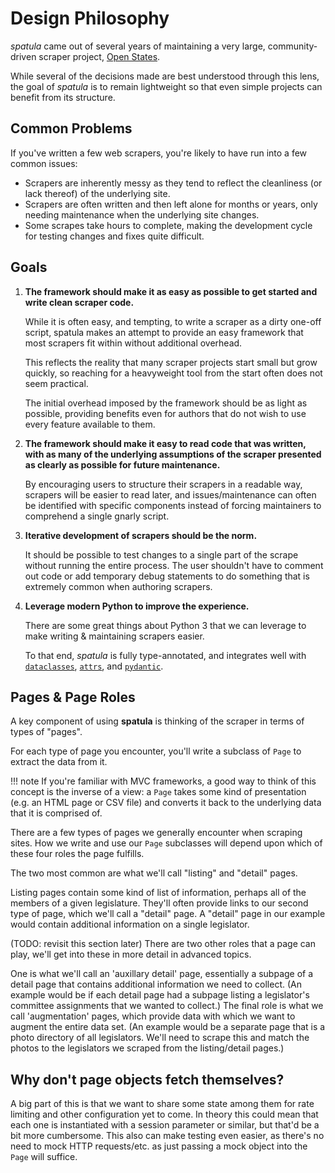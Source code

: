 # Design Philosophy

*spatula* came out of several years of maintaining a very large,
community-driven scraper project, [Open States](https://openstates.org).

While several of the decisions made are best understood through this
lens, the goal of *spatula* is to remain lightweight so that even simple
projects can benefit from its structure.

## Common Problems

If you've written a few web scrapers, you're likely to have run into a
few common issues:

-   Scrapers are inherently messy as they tend to reflect the
    cleanliness (or lack thereof) of the underlying site.
-   Scrapers are often written and then left alone for months or years,
    only needing maintenance when the underlying site changes.
-   Some scrapes take hours to complete, making the development cycle
    for testing changes and fixes quite difficult.

## Goals

1.  **The framework should make it as easy as possible to get started
    and write clean scraper code.**

    While it is often easy, and tempting, to write a scraper as a dirty
    one-off script, spatula makes an attempt to provide an easy framework
    that most scrapers fit within without additional overhead.

    This reflects the reality that many scraper projects start small but grow
    quickly, so reaching for a heavyweight tool from the start often does
    not seem practical.

    The initial overhead imposed by the framework
    should be as light as possible, providing benefits even for authors
    that do not wish to use every feature available to them.

2.  **The framework should make it easy to read code that was written,
    with as many of the underlying assumptions of the scraper presented
    as clearly as possible for future maintenance.**

    By encouraging users to structure their scrapers in a readable way,
    scrapers will be easier to read later, and issues/maintenance can
    often be identified with specific components instead of forcing
    maintainers to comprehend a single gnarly script.

3.  **Iterative development of scrapers should be the norm.**

    It should be possible to test changes to a single part of the scrape
    without running the entire process. The user shouldn't have to
    comment out code or add temporary debug statements to do something
    that is extremely common when authoring scrapers.

4.  **Leverage modern Python to improve the experience.**

    There are some great things about Python 3 that we can leverage to
    make writing & maintaining scrapers easier.

    To that end, *spatula* is fully type-annotated, and integrates well with
    [`dataclasses`](https://docs.python.org/3/library/dataclasses.html),
    [`attrs`](https://www.attrs.org/en/stable/),
    and [`pydantic`](https://pydantic-docs.helpmanual.io/).

## Pages & Page Roles

A key component of using **spatula** is thinking of the scraper in terms
of types of "pages".

For each type of page you encounter, you'll write a subclass of
`Page` to extract the data from it.

!!! note
If you're familiar with MVC frameworks, a good way to think of this
concept is the inverse of a view: a `Page`
takes some kind of presentation (e.g. an HTML page or CSV
file) and converts it back to the underlying data that it is comprised of.

There are a few types of pages we generally encounter when scraping
sites. How we write and use our `Page` subclasses will depend upon which of these four roles the
page fulfills.

The two most common are what we'll call "listing" and "detail" pages.

Listing pages contain some kind of list of information, perhaps all of
the members of a given legislature. They'll often provide links to our
second type of page, which we'll call a "detail" page. A "detail"
page in our example would contain additional information on a single
legislator.

(TODO: revisit this section later) There are two other roles that a page
can play, we'll get into these in more detail in advanced topics.

One is what we'll call an 'auxillary detail' page, essentially a
subpage of a detail page that contains additional information we need to
collect. (An example would be if each detail page had a subpage listing
a legislator's committee assignments that we wanted to collect.) The
final role is what we call 'augmentation' pages, which provide data
with which we want to augment the entire data set. (An example would be
a separate page that is a photo directory of all legislators. We'll
need to scrape this and match the photos to the legislators we scraped
from the listing/detail pages.)

## Why don't page objects fetch themselves?

A big part of this is that we want to share some state among them for
rate limiting and other configuration yet to come. In theory this could
mean that each one is instantiated with a session parameter or similar,
but that'd be a bit more cumbersome. This also can make testing even
easier, as there's no need to mock HTTP requests/etc. as just passing a
mock object into the `Page` will suffice.
